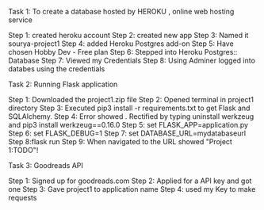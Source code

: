 Task 1: 
    To create a database hosted by HEROKU , online web hosting service

  Step 1: created heroku account
  Step 2: created new app
  Step 3: Named it sourya-project1
  Step 4: added Heroku Postgres add-on
  Step 5: Have chosen Hobby Dev - Free plan
  Step 6: Stepped into Heroku Postgres:: Database
  Step 7: Viewed my Credentials
  Step 8: Using Adminer logged into databes using the credentials


Task 2:
    Running Flask application
 
 Step 1: Downloaded the project1.zip file
 Step 2: Opened terminal in project1 directory
 Step 3: Executed pip3 install -r requirements.txt to get Flask and SQLAlchemy.
 Step 4: Error showed . Rectified by typing uninstall werkzeug and pip3 install werkzeug==0.16.0
 Step 5: set FLASK_APP=application.py
 Step 6: set FLASK_DEBUG=1
 Step 7: set DATABASE_URL=mydatabaseurl
 Step 8:flask run
 Step 9: When navigated to the URL showed "Project 1:TODO"!


 Task 3:
     Goodreads API

 Step 1: Signed up for goodreads.com
 Step 2: Applied for a API key and got one
 Step 3: Gave project1 to application name
 Step 4: used my Key to make requests
